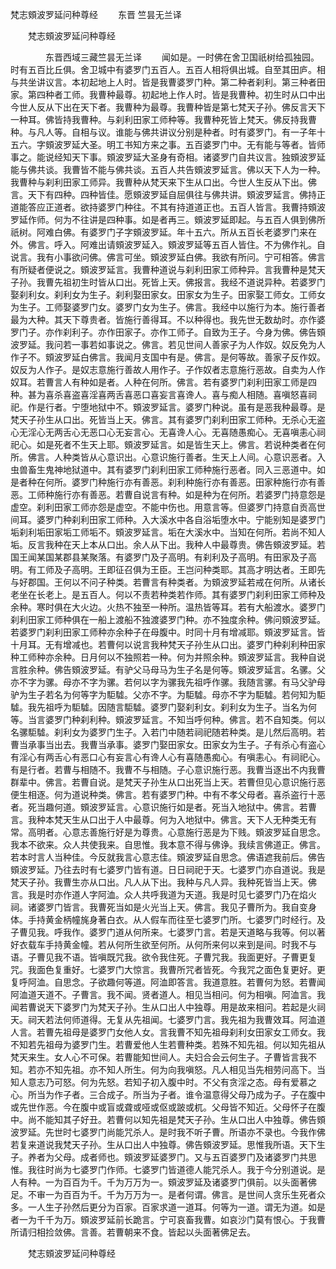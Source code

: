   梵志頞波罗延问种尊经
　　东晋 竺昙无兰译




　　梵志頞波罗延问种尊经

　　　　东晋西域三藏竺昙无兰译
　　闻如是。一时佛在舍卫国祇树给孤独园。时有五百比丘俱。舍卫城中有婆罗门五百人。五百人相将俱出城。自至其田庐。相与共坐讲议言。本初起地上人时。皆是我曹婆罗门种。第二种者刹利。第三种者田家。第四种者工师。我曹种最尊。初起地上作人时。皆是我曹种。初生时从口中出今世人反从下出在天下者。我曹种为最尊。我曹种皆是第七梵天子孙。佛反言天下一种耳。佛皆持我曹种。与刹利田家工师种等。我曹种死皆上梵天。佛反持我曹种。与凡人等。自相与议。谁能与佛共讲议分别是种者。时有婆罗门。有一子年十五六。字頞波罗延大圣。明工书知方来之事。五百婆罗门中。无有能与等者。皆师事之。能说经知天下事。頞波罗延大圣身有奇相。诸婆罗门自共议言。独頞波罗延能与佛共谈。我曹皆不能与佛共谈。五百人共告頞波罗延言。佛以天下人为一种。我曹种与刹利田家工师异。我曹种从梵天来下生从口出。今世人生反从下出。佛言。天下有四种。四种皆佳。愿頞波罗延自屈俱往与佛共讲。頞波罗延言。佛持正道能答应正道者。欲持婆罗门种往。不其有持道道正也。五百人皆言。我曹持頞波罗延作师。何为不往讲是四种事。如是者再三。頞波罗延即起。与五百人俱到佛所祇树。阿难白佛。有婆罗门子字頞波罗延。年十五六。所从五百长老婆罗门来在外。佛言。呼入。阿难出请頞波罗延入。頞波罗延等五百人皆住。不为佛作礼。自说言。我有小事欲问佛。佛言可坐。頞波罗延白佛。我欲有所问。宁可相答。佛言有所疑者便说之。頞波罗延言。我曹种道说与刹利田家工师种异。言我曹种是梵天子孙。我曹先祖初生时皆从口出。死皆上天。佛报言。我经不道说异种。若婆罗门娶刹利女。刹利女为生子。刹利娶田家女。田家女为生子。田家娶工师女。工师女为生子。工师娶婆罗门女。婆罗门女为生子。佛言。我经中以施行为本。施行善者最为大种。其天下尊贵者。皆施行善得耳。不以种得也。我先世无数劫时。亦作婆罗门子。亦作刹利子。亦作田家子。亦作工师子。自致为王子。今身为佛。佛告頞波罗延。我问若一事若如事说之。佛言。若见世间人善家子为人作奴。奴反免为人作子不。頞波罗延白佛言。我闻月支国中有是。佛言。是何等故。善家子反作奴。奴反为人作子。是奴志意施行善故人用作子。子作奴者志意施行恶故。自卖为人作奴耳。若曹言人有种如是者。人种在何所。佛言。若有婆罗门刹利田家工师是四种。甚为喜杀喜盗喜淫喜两舌喜恶口喜妄言喜谗人。喜与痴人相随。喜嗔怒喜祠祀。作是行者。宁堕地狱中不。頞波罗延言。婆罗门种说。虽有是恶我种最尊。是梵天子孙生从口出。死皆当上天。佛言。其有婆罗门刹利田家工师种。无杀心无盗心无淫心无两舌心无恶口心无妄言心。无喜谗人心。无喜随愚痴心。无喜嗔恚心祠祀心。如是死者不生天上耶。頞波罗延言。如是皆生天上。佛言。若说种类者在何所。佛言。人种类皆从心意识出。心意识施行善者。生天上人间。心意识恶者。入虫兽畜生鬼神地狱道中。其有婆罗门刹利田家工师种施行恶者。同入三恶道中。如是者种在何所。婆罗门种施行亦有善恶。刹利种施行亦有善恶。田家种施行亦有善恶。工师种施行亦有善恶。若曹自说言有种。如是种为在何所。若婆罗门持意怨是虚空。刹利田家工师亦怨是虚空。不能中伤也。用意言等。但婆罗门持意自贡高世间耳。婆罗门种刹利田家工师种。入大溪水中各自浴垢堕水中。宁能别知是婆罗门垢刹利垢田家垢工师垢不。頞波罗延言。垢在大溪水中。当知在何所。若尚不知人垢。反言我种在天上本从口出。余人从下出。我种人中最尊贵。佛告頞波罗延。若国王闻某国某郡县某聚落。有婆罗门及子高明。有刹利及子高明。有田家及子高明。有工师及子高明。王即征召俱为王臣。王岂问种类耶。其高才明达者。王即先与好郡国。王何以不问子种类。若曹言有种类者。为頞波罗延若戒在何所。从诸长老坐在长老上。是五百人。何以不责若种类若作师。其有婆罗门刹利田家工师种及余种。寒时俱在大火边。火热不独至一种所。温热皆等耳。若有大船渡水。婆罗门刹利田家工师种俱在一船上渡船不独渡婆罗门种。亦不独度余种。佛问頞波罗延。若婆罗门刹利田家工师种亦余种子在母腹中。时同十月有增减耶。頞波罗延言。皆十月耳。无有增减也。若曹何以说言我种梵天子孙生从口出。婆罗门种刹利种田家种工师种亦余种。日月何以不独照若一种。何为并照余种。頞波罗延言。我种自说言胜余种。佛告頞波罗延。有驴父马母马为生子名是何等。頞波罗延言。名骡。父亦不字为骡。母亦不字为骡。若何以字为骡我先祖呼作骡。我随言骡。有马父驴母驴为生子若名为何等字为駏驉。父亦不字。为駏驉。母亦不字为駏驉。若何知为駏驉。我先祖呼为駏驉。因随言駏驉。婆罗门娶刹利女。刹利女为生子。当名为何等。当言婆罗门种刹利种。頞波罗延言。不知当呼何种。佛言。若不自知类。何以名骡駏驉。刹利女为婆罗门生子。入若门中随若祠祀随若种类。是儿然后高明。若曹当承事当出去。我曹当承事。婆罗门娶田家女。田家女为生子。子有杀心有盗心有淫心有两舌心有恶口心有妄言心有谗人心有喜随愚痴心。有嗔恚心。有祠祀心。有是行者。若曹与相随不。我曹不与相随。子心意识施行恶。我曹当逐出不内我曹群辈中。佛言。若曹自说。是梵天子孙生从口出死当上天。若曹但见心意识施行恶便生相逐。何为道说种类。佛言。若有婆罗门种。中有不孝父母者。喜杀盗行十恶者。死当趣何道。頞波罗延言。心意识施行如是者。死当入地狱中。佛言。若曹言。我种本梵天生从口出于人中最尊。何为入地狱中。佛言。天下人无种类无有常。高明者。心意志善施行好是为尊贵。心意施行恶是为下贱。頞波罗延自思念。我本不欲来。众人共使我来。自思惟。我本意不得与佛诤。我续言佛道正。佛言。若本时言人当种佳。今反就我言心意志佳。頞波罗延自思念。佛语遮我前后。佛告頞波罗延。乃往去时有七婆罗门皆有道。日日祠祀于天。七婆罗门亦自道说。我是梵天子孙。我曹生亦从口出。凡人从下出。我种与凡人异。我种死皆当上天。佛言。我是时亦作道人字阿洫。众人共呼我道为天道。我是时见七婆罗门乃在焰火祠。诸婆罗门皆言。我曹死当如是火光当上天。佛言。我见子曹所为。我自变身体。手持黄金柄幢旄身著白衣。从人假车而往至七婆罗门所。七婆罗门时经行。及子曹见我。呼我作。婆罗门道从何所来。七婆罗门言。若是天道略与我等。何以著好衣载车手持黄金幢。若从何所生欲至何所。从何所来何以来到是间。时我不与语。子曹见我不语。皆嗔既咒我。欲令我住死。子曹咒我。我面更好。子曹更复咒。我面色复重好。七婆罗门大惊言。我曹所咒者皆死。今我咒之面色复更好。更复呼阿洫。自思念。子欲趣何等道。阿洫即答言。我道意胜。若曹何为怒。若曹闻阿洫道天道不。子曹言。我不闻。贤者道人。相见当相问。何为相嗔。阿洫言。我闻若曹说天下婆罗门为梵天子孙。生从口出人中独尊。用是故来相问。若起是火祠天。祠天若法何师道得。无复从先祖闻。七婆罗门言。我先祖为我曹效耳。阿洫道人言。若曹先祖母是婆罗门女他人女。言我曹不知先祖母刹利女田家女工师女。我不知若先祖母为婆罗门生。若曹爱他人生若曹种类。若殊不知先祖。何以知先祖从梵天来生。女人心不可保。若曹能知世间人。夫妇合会云何生子。子曹皆言我不知。若亦不知先祖。亦不知人所生。何为向我嗔怒。凡人相见当先相劳问高下。当知人意志乃可怒。何为先怒。若知子初入腹中时。不父有贪淫之态。母有爱慕之心。所当为作子者。三合成子。所当为子者。谁令温意得父母乃成为子。子在腹中或先世作恶。今在腹中或盲或聋或哑或伛或跛或杌。父母皆不知近。父母怀子在腹中。尚不能知其子好丑。若曹何以知先祖是梵天子孙。生从口出人中独尊。佛告頞波罗延。先世时七婆罗门尚能咒杀人。是时我不听子曹。所语亦不录也。今我作佛若复来道说我梵天子孙。生从口出人中独尊。佛告頞波罗延。思惟我所语。天下生子。养者为父母。成者师也。頞波罗延婆罗门。又与五百婆罗门及诸婆罗门共思惟。我往时尚为七婆罗门作师。七婆罗门皆道德人能咒杀人。我于今分别道说。是人有种。一为百百为千。千为万万为一。頞波罗延及诸婆罗门俱前。以头面著佛足。不审一为百百为千。千为万万为一。是者何谓。佛言。是世间人贪乐生死者众多。一人生子孙然后更分为百家。百家求道一道耳。何等为一道。谓无为道。如是者一为千千为万。頞波罗延前长跪言。宁可哀畜我曹。如哀沙门莫有恨心。于我曹所请归相捡敛佛。言善。若曹朝来不食。皆起以头面著佛足去。

　　梵志頞波罗延问种尊经


